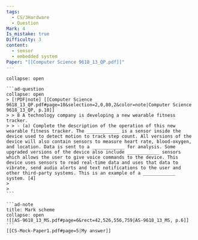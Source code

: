 ```yaml
---
tags:
  - CS/3Hardware
  - Question
Mark: 4
Is_mistake: true
Difficulty: 3
content:
  - sensor
  - embedded system
Paper: "[[Computer Science 9618_13_QP.pdf]]"
---
```

````ad-example
collapse: open

```ad-question
collapse: open
> [!PDF|note] [[Computer Science 9618_13_QP.pdf#page=10&selection=2,0,80,2&color=note|Computer Science 9618_13_QP, p.10]]
> > 8 A technology company is developing a new wearable fitness tracker. 
> > - (a) Complete the description of the operation of this new wearable fitness tracker. The ____________ is a sensor inside the device used to detect motion to track step count. All versions of the device will also contain sensors to measure heart rate, blood-oxygen, and location. Data is sent to a ____________ for analysis. Some upgraded versions of the device also include ____________ sensors which allows the user to give voice commands to the device. This device uses sensors to read real-time data and uses that data to vibrate, send audio alerts and text notifications to the user and other third-party systems. This is an example of a ____________ system. [4]
> 
> 
```

```ad-note
title: Mark scheme
collapse: open
![[AS-9618_13_MS.pdf#page=6&rect=42,526,556,759|AS-9618_13_MS, p.6]]
```
[[CS-Mock-Paper1.pdf#page=5|My answer]]
````
